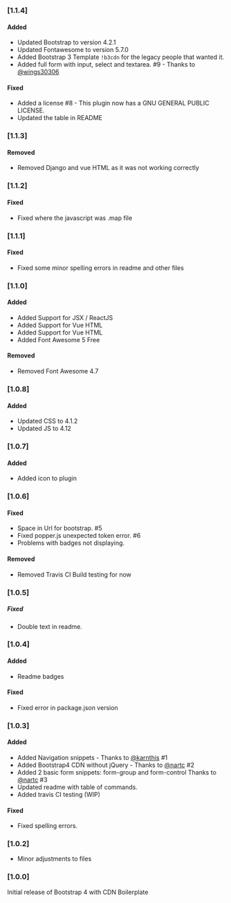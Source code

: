 ### [1.1.4]

#### Added
- Updated Bootstrap to version 4.2.1
- Updated Fontawesome to version 5.7.0
- Added Bootstrap 3 Template `!b3cdn` for the legacy people that wanted it.
- Added full form with input, select and textarea. #9 - Thanks to [@wings30306](https://github.com/Wings30306)

#### Fixed
- Added a license #8 - This plugin now has a GNU GENERAL PUBLIC LICENSE.
- Updated the table in README

### [1.1.3]
#### Removed
- Removed Django and vue HTML as it was not working correctly

### [1.1.2]
#### Fixed
- Fixed where the javascript was .map file

### [1.1.1]
#### Fixed
- Fixed some minor spelling errors in readme and other files

### [1.1.0]
#### Added
- Added Support for JSX / ReactJS
- Added Support for Vue HTML
- Added Support for Vue HTML
- Added Font Awesome 5 Free

#### Removed
- Removed Font Awesome 4.7


### [1.0.8]
#### Added
- Updated CSS to 4.1.2
- Updated JS to 4.12

### [1.0.7]
#### Added
- Added icon to plugin

### [1.0.6]
#### Fixed
- Space in Url for bootstrap. #5
- Fixed popper.js unexpected token error. #6
- Problems with badges not displaying.

#### Removed
- Removed Travis CI Build testing for now

### [1.0.5]
##### Fixed
- Double text in readme.

### [1.0.4]
#### Added
- Readme badges

#### Fixed
- Fixed error in package.json version


### [1.0.3]
#### Added

- Added Navigation snippets  - Thanks to [@karnthis](https://github.com/karnthis) #1
- Added Bootstrap4 CDN without jQuery -  Thanks to [@nartc](https://github.com/nartc) #2
- Added 2 basic form snippets: form-group and form-control Thanks to [@nartc](https://github.com/nartc) #3
- Updated readme with table of commands.
- Added travis CI testing (WIP)

#### Fixed
- Fixed spelling errors.


### [1.0.2]
- Minor adjustments to files

### [1.0.0]

Initial release of Bootstrap 4 with CDN Boilerplate